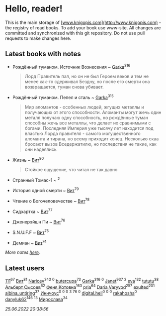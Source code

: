 # Hello, reader!
This is the main storage of [www.knigopis.com](http://www.knigopis.com) - the registry of read books.
To add your book use www-site. All changes are committed and synchronized with this git repository.
Do not use pull requests to make changes here.


## Latest books with notes
* Рождённый туманом. Источник Вознесения ~ [Garka](users/115/115753719718250012620-google)<sup>316</sup>
    > Лорд Правитель пал, но он не был Героем веков и тем не менее как-то сдерживал Бездну, но после его смерти она возвращается, туман снова убивает.

* Рождённый туманом. Пепел и сталь ~ [Garka](users/115/115753719718250012620-google)<sup>315</sup>
    > Мир аломантов - особенных людей, жгущих металлы и получающих от этого способности. Аломанты могут жечь один металл получаю одну способность, но рождённые туман способны жечь все металлы, что делает их сравнимыми с богами. 
    > Последняя Империя уже тысячу лет находится под властью Лорда правителя - самого могущественного аломанта и тирана, но всему приходит конец. Несколько скаа бросают вызов Вседержатилю, но последствия не такие, как они надеялись

* Жизнь ~ [Вит](users/300/300273923-vkontakte)<sup>80</sup>
    > Стойкое ощущение, что читал не так давно

* Странный Томас-1 ~ [](users/100/100097069456712612136-google)<sup>2</sup>

* История одной смерти ~ [Вит](users/300/300273923-vkontakte)<sup>79</sup>

* Чтение о Богочеловечестве ~ [Вит](users/300/300273923-vkontakte)<sup>78</sup>

* Сидхартха ~ [Вит](users/300/300273923-vkontakte)<sup>77</sup>

* Дженерэйшн Пи ~ [Вит](users/300/300273923-vkontakte)<sup>76</sup>

* S.N.U.F.F ~ [Вит](users/300/300273923-vkontakte)<sup>75</sup>

* Демиан ~ [Вит](users/300/300273923-vkontakte)<sup>74</sup>


_More notes [here](latest_books_with_notes.md)._


## Latest users
[111](users/309/309238388536274478-mailru)<sup>67</sup> 
[Вит](users/300/300273923-vkontakte)<sup>81</sup> 
[Naricev](users/107/107090515204537133928-google)<sup>243</sup> 
[](users/220/2203011-vkontakte)<sup>0</sup> 
[butercupa](users/193/193697993-vkontakte)<sup>73</sup> 
[Garka](users/115/115753719718250012620-google)<sup>316</sup> 
[](users/108/108992088462396254260-google)<sup>0</sup> 
[Janet](users/108/108113656204404967440-google)<sup>937</sup> 
[](users/100/100097069456712612136-google)<sup>2</sup> 
[eva](users/111/111656270551033014778-google)<sup>132</sup> 
[tututu](users/135/135685382-vkontakte)<sup>38</sup> 
[Альберт Сысоев](users/474/47446642-vkontakte)<sup>62</sup> 
[Феня Котовна](users/109/109746193906459706720-google)<sup>163</sup> 
[pria](users/128/128917939-vkontakte)<sup>64</sup> 
[Daria Varyvod](users/829/829893410524253-facebook)<sup>257</sup> 
[exulted](users/100/100599204551896265722-google)<sup>201</sup> 
[albina_untiring](users/257/2579695-vkontakte)<sup>37</sup> 
[Иннчоус](users/584/584548489-vkontakte)<sup>0</sup> 
[](users/113/113308925972173799436-google)<sup>0</sup> 
[](users/100/10038681-vkontakte)<sup>0</sup> 
[](users/115/115058436318443463985-google)<sup>3</sup> 
[](users/153/1537586159620888-facebook)<sup>76</sup> 
[](users/106/106089272412244528912-google)<sup>0</sup> 
[digital.hell](users/408/408598507-yandex)<sup>0</sup> 
[](users/118/118100475290024631360-google)<sup>0</sup> 
[](users/113/113407984384376187261-google)<sup>0</sup> 
[rakahosha](users/100/100759961280206170633-google)<sup>0</sup> 
[danyluk62](users/374/374149854-vkontakte)<sup>146</sup> 
[](users/101/101923253879668330026-google)<sup>13</sup> 
[Мирослава](users/106/106107989792957993574-google)<sup>34</sup> 


_25.06.2022 20:38:56_
